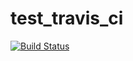 # test_travis_ci

[![Build Status](https://travis-ci.org/yznik/test_travis_ci.svg?branch=master)](https://travis-ci.org/yznik/test_travis_ci)
